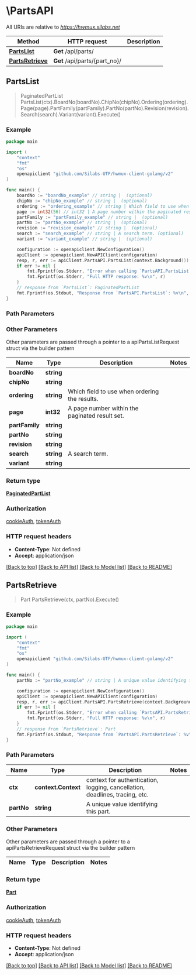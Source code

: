 # \PartsAPI

All URIs are relative to *https://hwmux.silabs.net*

Method | HTTP request | Description
------------- | ------------- | -------------
[**PartsList**](PartsAPI.md#PartsList) | **Get** /api/parts/ | 
[**PartsRetrieve**](PartsAPI.md#PartsRetrieve) | **Get** /api/parts/{part_no}/ | 



## PartsList

> PaginatedPartList PartsList(ctx).BoardNo(boardNo).ChipNo(chipNo).Ordering(ordering).Page(page).PartFamily(partFamily).PartNo(partNo).Revision(revision).Search(search).Variant(variant).Execute()



### Example

```go
package main

import (
    "context"
    "fmt"
    "os"
    openapiclient "github.com/Silabs-UTF/hwmux-client-golang/v2"
)

func main() {
    boardNo := "boardNo_example" // string |  (optional)
    chipNo := "chipNo_example" // string |  (optional)
    ordering := "ordering_example" // string | Which field to use when ordering the results. (optional)
    page := int32(56) // int32 | A page number within the paginated result set. (optional)
    partFamily := "partFamily_example" // string |  (optional)
    partNo := "partNo_example" // string |  (optional)
    revision := "revision_example" // string |  (optional)
    search := "search_example" // string | A search term. (optional)
    variant := "variant_example" // string |  (optional)

    configuration := openapiclient.NewConfiguration()
    apiClient := openapiclient.NewAPIClient(configuration)
    resp, r, err := apiClient.PartsAPI.PartsList(context.Background()).BoardNo(boardNo).ChipNo(chipNo).Ordering(ordering).Page(page).PartFamily(partFamily).PartNo(partNo).Revision(revision).Search(search).Variant(variant).Execute()
    if err != nil {
        fmt.Fprintf(os.Stderr, "Error when calling `PartsAPI.PartsList``: %v\n", err)
        fmt.Fprintf(os.Stderr, "Full HTTP response: %v\n", r)
    }
    // response from `PartsList`: PaginatedPartList
    fmt.Fprintf(os.Stdout, "Response from `PartsAPI.PartsList`: %v\n", resp)
}
```

### Path Parameters



### Other Parameters

Other parameters are passed through a pointer to a apiPartsListRequest struct via the builder pattern


Name | Type | Description  | Notes
------------- | ------------- | ------------- | -------------
 **boardNo** | **string** |  | 
 **chipNo** | **string** |  | 
 **ordering** | **string** | Which field to use when ordering the results. | 
 **page** | **int32** | A page number within the paginated result set. | 
 **partFamily** | **string** |  | 
 **partNo** | **string** |  | 
 **revision** | **string** |  | 
 **search** | **string** | A search term. | 
 **variant** | **string** |  | 

### Return type

[**PaginatedPartList**](PaginatedPartList.md)

### Authorization

[cookieAuth](../README.md#cookieAuth), [tokenAuth](../README.md#tokenAuth)

### HTTP request headers

- **Content-Type**: Not defined
- **Accept**: application/json

[[Back to top]](#) [[Back to API list]](../README.md#documentation-for-api-endpoints)
[[Back to Model list]](../README.md#documentation-for-models)
[[Back to README]](../README.md)


## PartsRetrieve

> Part PartsRetrieve(ctx, partNo).Execute()



### Example

```go
package main

import (
    "context"
    "fmt"
    "os"
    openapiclient "github.com/Silabs-UTF/hwmux-client-golang/v2"
)

func main() {
    partNo := "partNo_example" // string | A unique value identifying this part.

    configuration := openapiclient.NewConfiguration()
    apiClient := openapiclient.NewAPIClient(configuration)
    resp, r, err := apiClient.PartsAPI.PartsRetrieve(context.Background(), partNo).Execute()
    if err != nil {
        fmt.Fprintf(os.Stderr, "Error when calling `PartsAPI.PartsRetrieve``: %v\n", err)
        fmt.Fprintf(os.Stderr, "Full HTTP response: %v\n", r)
    }
    // response from `PartsRetrieve`: Part
    fmt.Fprintf(os.Stdout, "Response from `PartsAPI.PartsRetrieve`: %v\n", resp)
}
```

### Path Parameters


Name | Type | Description  | Notes
------------- | ------------- | ------------- | -------------
**ctx** | **context.Context** | context for authentication, logging, cancellation, deadlines, tracing, etc.
**partNo** | **string** | A unique value identifying this part. | 

### Other Parameters

Other parameters are passed through a pointer to a apiPartsRetrieveRequest struct via the builder pattern


Name | Type | Description  | Notes
------------- | ------------- | ------------- | -------------


### Return type

[**Part**](Part.md)

### Authorization

[cookieAuth](../README.md#cookieAuth), [tokenAuth](../README.md#tokenAuth)

### HTTP request headers

- **Content-Type**: Not defined
- **Accept**: application/json

[[Back to top]](#) [[Back to API list]](../README.md#documentation-for-api-endpoints)
[[Back to Model list]](../README.md#documentation-for-models)
[[Back to README]](../README.md)

